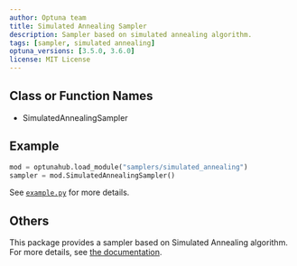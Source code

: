 ```yaml
---
author: Optuna team
title: Simulated Annealing Sampler
description: Sampler based on simulated annealing algorithm.
tags: [sampler, simulated annealing]
optuna_versions: [3.5.0, 3.6.0]
license: MIT License
---
```


## Class or Function Names

- SimulatedAnnealingSampler

## Example

```python
mod = optunahub.load_module("samplers/simulated_annealing")
sampler = mod.SimulatedAnnealingSampler()
```

See [`example.py`](https://github.com/optuna/optunahub-registry/blob/main/package/samplers/simulated_annealing/example.py) for more details.

## Others

This package provides a sampler based on Simulated Annealing algorithm.
For more details, see [the documentation](https://optuna.readthedocs.io/en/stable/tutorial/20_recipes/005_user_defined_sampler.html).
